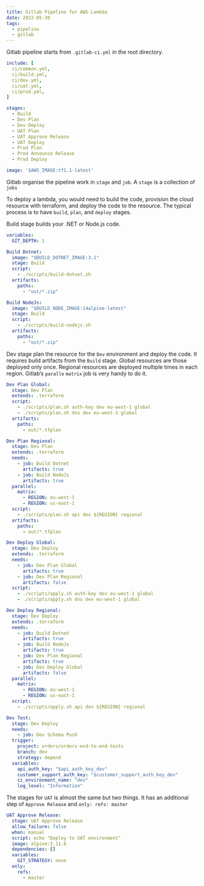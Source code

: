 ```yaml
---
title: Gitlab Pipeline for AWS Lambda
date: 2022-05-30
tags:
  - pipeline
  - gitlab
---
```


Gitlab pipeline starts from `.gitlab-ci.yml` in the root directory.

```yaml
include: [
  ci/common.yml,
  ci/build.yml,
  ci/dev.yml,
  ci/uat.yml,
  ci/prod.yml,
]

stages:
  - Build
  - Dev Plan
  - Dev Deploy
  - UAT Plan
  - UAT Approve Release
  - UAT Deploy
  - Prod Plan
  - Prod Announce Release
  - Prod Deploy

image: '$AWS_IMAGE:tf1.1-latest'
```

Gitlab organise the pipeline work in `stage` and `job`. A `stage` is a collection of `jobs`

To deploy a lambda, you would need to build the code, provision the cloud resource with terraform, and deploy the code to the resource. The typical process is to have `build`, `plan`, and `deploy` stages.

Build stage builds your .NET or Node.js code.

```yaml
variables:
  GIT_DEPTH: 1

Build Dotnet:
  image: "$BUILD_DOTNET_IMAGE:3.1"
  stage: Build
  script:
    - ./scripts/build-dotnet.sh
  artifacts:
    paths:
      - "out/*.zip"

Build NodeJs:
  image: "$BUILD_NODE_IMAGE:14alpine-latest"
  stage: Build
  script:
    - ./scripts/build-nodejs.sh
  artifacts:
    paths:
      - "out/*.zip"
```

Dev stage plan the resource for the `Dev` environment and deploy the code. It requires build artifacts from the `Build` stage. Global resources are those deployed only once. Regional resources are deployed multiple times in each region. Gitlab’s `paralle` `matrix` job is very handy to do it.

```yaml
Dev Plan Global:
  stage: Dev Plan
  extends: .terraform
  script:
    - ./scripts/plan.sh auth-key dev eu-west-1 global
    - ./scripts/plan.sh dns dev eu-west-1 global
  artifacts:
    paths:
      - out/*.tfplan

Dev Plan Regional:
  stage: Dev Plan
  extends: .terraform
  needs:
    - job: Build Dotnet
      artifacts: true
    - job: Build NodeJs
      artifacts: true
  parallel:
    matrix:
      - REGION: eu-west-1
      - REGION: us-east-1
  script:
    - ./scripts/plan.sh api dev ${REGION} regional
  artifacts:
    paths:
      - out/*.tfplan

Dev Deploy Global:
  stage: Dev Deploy
  extends: .terraform
  needs:
    - job: Dev Plan Global
      artifacts: true
    - job: Dev Plan Regional
      artifacts: false
  script:
    - ./scripts/apply.sh auth-key dev eu-west-1 global
    - ./scripts/apply.sh dns dev eu-west-1 global

Dev Deploy Regional:
  stage: Dev Deploy
  extends: .terraform
  needs:
    - job: Build Dotnet
      artifacts: true
    - job: Build NodeJs
      artifacts: true
    - job: Dev Plan Regional
      artifacts: true
    - job: Dev Deploy Global
      artifacts: false
  parallel:
    matrix:
      - REGION: eu-west-1
      - REGION: us-east-1
  script:
    - ./scripts/apply.sh api dev ${REGION} regional

Dev Test:
  stage: Dev Deploy
  needs:
    - job: Dev Schema Push
  trigger:
    project: orders/orders-end-to-end-tests
    branch: dev
    strategy: depend
  variables:
    api_auth_key: "$api_auth_key_dev"
    customer_support_auth_key: "$customer_support_auth_key_dev"
    ci_environment_name: "dev"
    log_level: "Information"
```

The stages for `UAT` is almost the same but two things. It has an additional step of `Approve Release` and `only: refs: master`

```yaml
UAT Approve Release:
  stage: UAT Approve Release
  allow_failure: false
  when: manual
  script: echo "Deploy to UAT environment"
  image: alpine:3.11.6
  dependencies: []
  variables:
    GIT_STRATEGY: none
  only:
    refs:
      - master
```


